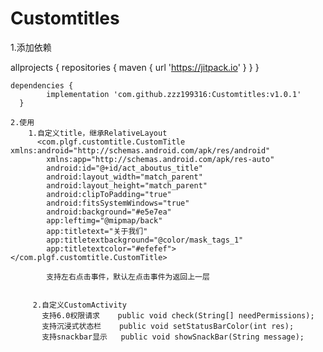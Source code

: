 # Customtitles

1.添加依赖

	
  allprojects {
    repositories {
       maven { url 'https://jitpack.io' }
	  }
  }
  
    dependencies {
	        implementation 'com.github.zzz199316:Customtitles:v1.0.1'
	  }
    
    2.使用
        1.自定义title，继承RelativeLayout
          <com.plgf.customtitle.CustomTitle xmlns:android="http://schemas.android.com/apk/res/android"
            xmlns:app="http://schemas.android.com/apk/res-auto"
            android:id="@+id/act_aboutus_title"
            android:layout_width="match_parent"
            android:layout_height="match_parent"
            android:clipToPadding="true"
            android:fitsSystemWindows="true"
            android:background="#e5e7ea"
            app:leftimg="@mipmap/back"
            app:titletext="关于我们"
            app:titletextbackground="@color/mask_tags_1"
            app:titletextcolor="#efefef"></com.plgf.customtitle.CustomTitle>
            
            支持左右点击事件，默认左点击事件为返回上一层
            
            
         2.自定义CustomActivity
           支持6.0权限请求    public void check(String[] needPermissions);
           支持沉浸式状态栏    public void setStatusBarColor(int res);
           支持snackbar显示   public void showSnackBar(String message);
           

  
  
  



    

